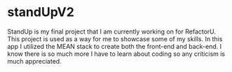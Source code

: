 # standUpV2

<p>StandUp is my final project that I am currently working on for RefactorU. This project is used as a way for me to showcase some of my skills. In this app I utilized the MEAN stack to create both the front-end and back-end. I know there is so much more I have to learn about coding so any criticism is much appreciated.</p>
